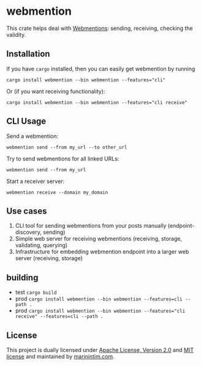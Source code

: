 # webmention

This crate helps deal with [Webmentions](https://www.w3.org/TR/webmention/): sending, receiving, checking the validity.

## Installation

If you have `cargo` installed, then you can easily get webmention by running

```
cargo install webmention --bin webmention --features="cli"
```

Or (if you want receiving functionality):

```
cargo install webmention --bin webmention --features="cli receive"
```

## CLI Usage

Send a webmention:

```
webmention send --from my_url --to other_url
```

Try to send webmentions for all linked URLs:

```
webmention send --from my_url
```

Start a receiver server:

```
webmention receive --domain my_domain
```

## Use cases

1. CLI tool for sending webmentions from your posts manually (endpoint-discovery, sending)
2. Simple web server for receiving webmentions (receiving, storage, validating, querying)
3. Infrastructure for embedding webmention endpoint into a larger web server (receiving, storage)


## building

* test `cargo build`
* prod `cargo install webmention --bin webmention --features=cli --path .`
* prod `cargo install webmention --bin webmention --features="cli receive" --features=cli --path .`

## License

This project is dually licensed under [Apache License, Version 2.0](https://www.apache.org/licenses/LICENSE-2.0.html) and [MIT license](https://opensource.org/licenses/MIT) and maintained by [marinintim.com](https://marinintim.com).
